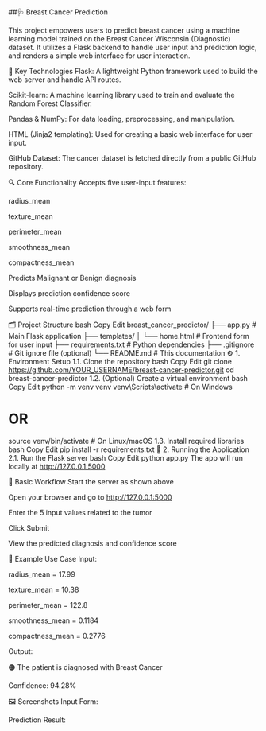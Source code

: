 ##🩺 Breast Cancer Prediction 


This project empowers users to predict breast cancer using a machine learning model trained on the Breast Cancer Wisconsin (Diagnostic) dataset. It utilizes a Flask backend to handle user input and prediction logic, and renders a simple web interface for user interaction.

🔑 Key Technologies
Flask: A lightweight Python framework used to build the web server and handle API routes.

Scikit-learn: A machine learning library used to train and evaluate the Random Forest Classifier.

Pandas & NumPy: For data loading, preprocessing, and manipulation.

HTML (Jinja2 templating): Used for creating a basic web interface for user input.

GitHub Dataset: The cancer dataset is fetched directly from a public GitHub repository.

🔍 Core Functionality
Accepts five user-input features:

radius_mean

texture_mean

perimeter_mean

smoothness_mean

compactness_mean

Predicts Malignant or Benign diagnosis

Displays prediction confidence score

Supports real-time prediction through a web form

🗂 Project Structure
bash
Copy
Edit
breast_cancer_predictor/
├── app.py                  # Main Flask application
├── templates/
│   └── home.html           # Frontend form for user input
├── requirements.txt        # Python dependencies
├── .gitignore              # Git ignore file (optional)
└── README.md               # This documentation
⚙️ 1. Environment Setup
1.1. Clone the repository
bash
Copy
Edit
git clone https://github.com/YOUR_USERNAME/breast-cancer-predictor.git
cd breast-cancer-predictor
1.2. (Optional) Create a virtual environment
bash
Copy
Edit
python -m venv venv
venv\Scripts\activate       # On Windows
# OR
source venv/bin/activate    # On Linux/macOS
1.3. Install required libraries
bash
Copy
Edit
pip install -r requirements.txt
🚀 2. Running the Application
2.1. Run the Flask server
bash
Copy
Edit
python app.py
The app will run locally at http://127.0.0.1:5000

🧪 Basic Workflow
Start the server as shown above

Open your browser and go to http://127.0.0.1:5000

Enter the 5 input values related to the tumor

Click Submit

View the predicted diagnosis and confidence score

🧬 Example Use Case
Input:

radius_mean = 17.99

texture_mean = 10.38

perimeter_mean = 122.8

smoothness_mean = 0.1184

compactness_mean = 0.2776

Output:

🟠 The patient is diagnosed with Breast Cancer

Confidence: 94.28%

🖼️ Screenshots
Input Form:

Prediction Result:

